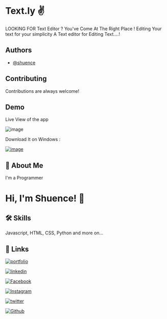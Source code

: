 
# Text.ly ✌️

LOOKING FOR Text Editor ?
You've Come At The Right Place !
Editing Your text for your simplicity
A Text editor for Editing Text....!

## Authors

- [@shuence](https://www.github.com/shuence)

## Contributing

Contributions are always welcome!

## Demo

Live View of the app


![image](https://user-images.githubusercontent.com/65482186/132472725-1381047f-4e9c-407c-bcd2-19ee7c3c91ea.png)


Download It on Windows :



[![image](https://user-images.githubusercontent.com/65482186/132475801-b386708e-e23e-43cf-a37b-ffbc7acce7ff.png)](https://mega.nz/file/fo0AlSBa#dXVakF4DTOhV3B9fhISqz8b-MsJV5gBO3igIwMjFUuU)
## 🚀 About Me

I'm a Programmer

# Hi, I'm Shuence! 👋

## 🛠 Skills

Javascript, HTML, CSS, Python and more on...

## 🔗 Links

[![portfolio](https://img.shields.io/badge/my_portfolio-000?&logo=ko-fi&logoColor=)](https://shuence.netlify.app/)  

[![linkedin](https://img.shields.io/badge/linkedin-0A66C2?&logo=linkedin&logoColor=black)](https://www.linkedin.com/in/shuence-823a62203/)

[![Facebook](https://img.shields.io/badge/Facebook-1877F2?&logo=facebook&logoColor=black)](https://www.facebook.com/shubham.pitekar.1/)

[![Instagram](https://img.shields.io/badge/Instagram-E4405F?&logo=instagram&logoColor=black)](https://www.instagram.com/shuence/)

[![twitter](https://img.shields.io/badge/twitter-1DA1F2?&logoColor=white)](https://twitter.com/ShubhamPitekar)

[![Github](https://img.shields.io/badge/GitHub-100000?&logo=github&logoColor=white)](https://github.com.com/shuence)
